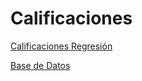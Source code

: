 # Calificaciones

[Calificaciones Regresión](https://github.com/raulquinterog/Calificaciones/blob/d6a188a68ac36c942137c191c77d8cc88567cba7/A1_5_Calificaciones.ipynb)

[Base de Datos](https://github.com/raulquinterog/Calificaciones/blob/d6a188a68ac36c942137c191c77d8cc88567cba7/A1.5%20Calificaciones.csv)
